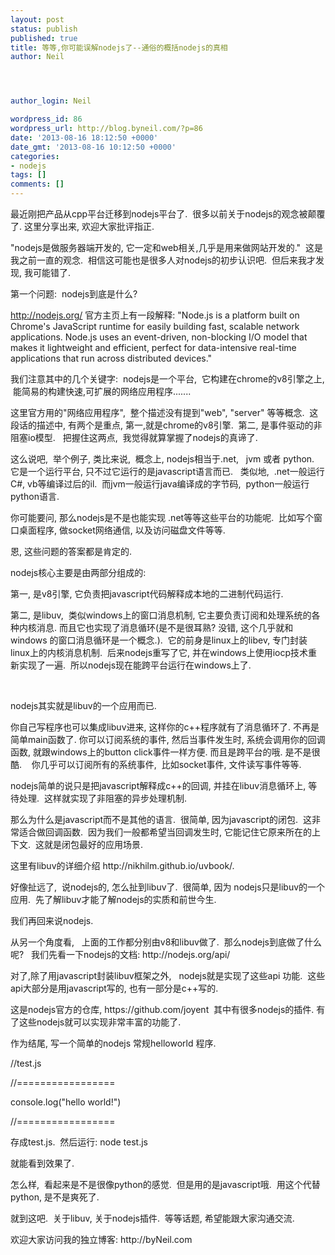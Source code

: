 ```yaml
---
layout: post
status: publish
published: true
title: 等等,你可能误解nodejs了--通俗的概括nodejs的真相
author: Neil




author_login: Neil

wordpress_id: 86
wordpress_url: http://blog.byneil.com/?p=86
date: '2013-08-16 18:12:50 +0000'
date_gmt: '2013-08-16 10:12:50 +0000'
categories:
- nodejs
tags: []
comments: []
---
```

<p>最近刚把产品从cpp平台迁移到nodejs平台了. &nbsp;很多以前关于nodejs的观念被颠覆了. 这里分享出来, 欢迎大家批评指正.</p>
<p>"nodejs是做服务器端开发的, 它一定和web相关,几乎是用来做网站开发的." &nbsp;这是我之前一直的观念. &nbsp;相信这可能也是很多人对nodejs的初步认识吧. &nbsp;但后来我才发现, 我可能错了.</p>
<p>第一个问题: &nbsp;nodejs到底是什么?</p>
<p><a href="http://nodejs.org/">http://nodejs.org/</a>&nbsp;官方主页上有一段解释: "Node.js is a platform built on Chrome's JavaScript runtime for easily building fast, scalable network applications. Node.js uses an event-driven, non-blocking I/O model that makes it lightweight and efficient, perfect for data-intensive real-time applications that run across distributed devices."</p>
<p>我们注意其中的几个关键字: &nbsp;nodejs是一个平台, &nbsp;它构建在chrome的v8引擎之上, &nbsp;能简易的构建快速,可扩展的网络应用程序.......</p>
<p>这里官方用的"网络应用程序", &nbsp;整个描述没有提到"web", "server" 等等概念. &nbsp;这段话的描述中, 有两个是重点, 第一,就是chrome的v8引擎. &nbsp;第二, 是事件驱动的非阻塞io模型. &nbsp; 把握住这两点, &nbsp;我觉得就算掌握了nodejs的真谛了.</p>
<p>这么说吧, &nbsp;举个例子, 类比来说, &nbsp;概念上, nodejs相当于.net, &nbsp; jvm 或者 python. &nbsp; 它是一个运行平台, 只不过它运行的是javascript语言而已. &nbsp; 类似地, &nbsp;.net一般运行C#, vb等编译过后的il. &nbsp;而jvm一般运行java编译成的字节码, &nbsp;python一般运行python语言.</p>
<p>你可能要问, 那么nodejs是不是也能实现 .net等等这些平台的功能呢. &nbsp;比如写个窗口桌面程序, 做socket网络通信, 以及访问磁盘文件等等.</p>
<p>恩, 这些问题的答案都是肯定的.</p>
<p>nodejs核心主要是由两部分组成的:</p>
<p>第一, 是v8引擎, 它负责把javascript代码解释成本地的二进制代码运行.</p>
<p>第二, 是libuv, &nbsp;类似windows上的窗口消息机制, 它主要负责订阅和处理系统的各种内核消息. 而且它也实现了消息循环(是不是很耳熟? 没错, 这个几乎就和windows 的窗口消息循环是一个概念.). &nbsp;它的前身是linux上的libev, 专门封装linux上的内核消息机制. &nbsp;后来nodejs重写了它, 并在windows上使用iocp技术重新实现了一遍. &nbsp;所以nodejs现在能跨平台运行在windows上了.</p>
<p>&nbsp;</p>
<p>nodejs其实就是libuv的一个应用而已.</p>
<p>你自己写程序也可以集成libuv进来, 这样你的c++程序就有了消息循环了. 不再是简单main函数了. 你可以订阅系统的事件, 然后当事件发生时, 系统会调用你的回调函数, 就跟windows上的button click事件一样方便. 而且是跨平台的哦. 是不是很酷. &nbsp; &nbsp;你几乎可以订阅所有的系统事件, &nbsp;比如socket事件, 文件读写事件等等.</p>
<p>nodejs简单的说只是把javascript解释成c++的回调, 并挂在libuv消息循环上, 等待处理. &nbsp;这样就实现了非阻塞的异步处理机制.</p>
<p>那么为什么是javascript而不是其他的语言. &nbsp;很简单, 因为javascript的闭包. &nbsp;这非常适合做回调函数. &nbsp;因为我们一般都希望当回调发生时, 它能记住它原来所在的上下文. &nbsp;这就是闭包最好的应用场景.</p>
<p>这里有libuv的详细介绍&nbsp;http://nikhilm.github.io/uvbook/.</p>
<p>好像扯远了, &nbsp;说nodejs的, 怎么扯到libuv了. &nbsp;很简单, 因为 nodejs只是libuv的一个应用. &nbsp;先了解libuv才能了解nodejs的实质和前世今生.</p>
<p>我们再回来说nodejs.</p>
<p>从另一个角度看, &nbsp; 上面的工作都分别由v8和libuv做了. &nbsp;那么nodejs到底做了什么呢? &nbsp; 我们先看一下nodejs的文档:&nbsp;http://nodejs.org/api/</p>
<p>对了,除了用javascript封装libuv框架之外, &nbsp; nodejs就是实现了这些api 功能. &nbsp;这些api大部分是用javascript写的, 也有一部分是c++写的.</p>
<p>这是nodejs官方的仓库,&nbsp;https://github.com/joyent &nbsp;其中有很多nodejs的插件. 有了这些nodejs就可以实现非常丰富的功能了.</p>
<p>作为结尾, 写一个简单的nodejs 常规helloworld 程序.</p>
<p>//test.js</p>
<p>//=================</p>
<p>console.log("hello world!")</p>
<p>//=================</p>
<p>存成test.js. &nbsp;然后运行: node test.js</p>
<p>就能看到效果了.</p>
<p>怎么样, &nbsp;看起来是不是很像python的感觉. &nbsp;但是用的是javascript哦. &nbsp;用这个代替python, 是不是爽死了.</p>
<p>就到这吧. &nbsp;关于libuv, 关于nodejs插件. &nbsp;等等话题, 希望能跟大家沟通交流.</p>
<p>欢迎大家访问我的独立博客: http://byNeil.com</p>
<p>&nbsp;</p>
